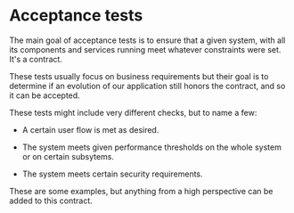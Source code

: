 # Acceptance tests

The main goal of acceptance tests is to ensure that a given system,
with all its components and services running meet whatever constraints
were set. It's a contract.

These tests usually focus on business requirements but their goal is
to determine if an evolution of our application still honors the
contract, and so it can be accepted.

These tests might include very different checks, but to name a few:

* A certain user flow is met as desired.

* The system meets given performance thresholds on the whole system or
  on certain subsytems.

* The system meets certain security requirements.

These are some examples, but anything from a high perspective can be
added to this contract.

